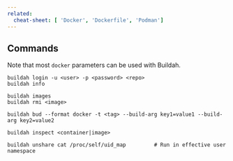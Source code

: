 ```yaml
---
related:
  cheat-sheet: [ 'Docker', 'Dockerfile', 'Podman']
---
```


## Commands

Note that most `docker` parameters can be used with Buildah.

    buildah login -u <user> -p <password> <repo>
    buildah info
    
    buildah images
    buildah rmi <image>
    
    buildah bud --format docker -t <tag> --build-arg key1=value1 --build-arg key2=value2

    buildah inspect <container|image>
    
    buildah unshare cat /proc/self/uid_map         # Run in effective user namespace
